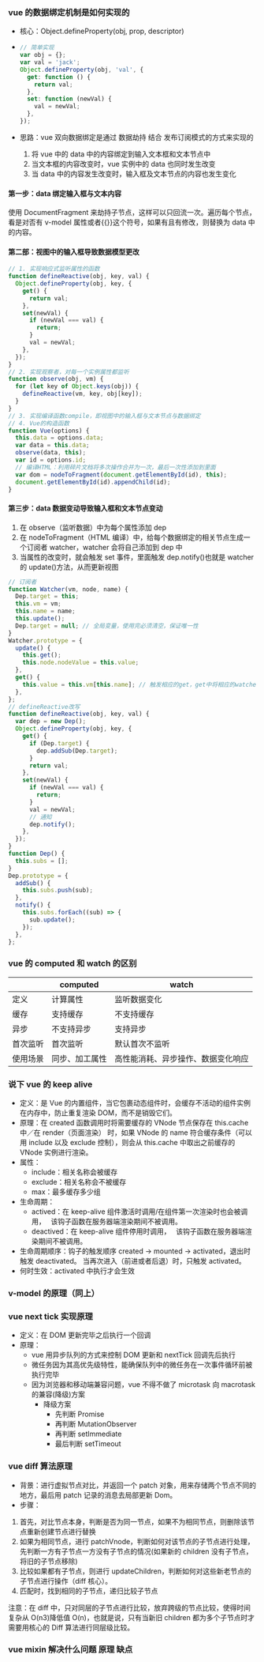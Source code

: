 ### vue 的数据绑定机制是如何实现的

- 核心：Object.defineProperty(obj, prop, descriptor)
- ```js
  // 简单实现
  var obj = {};
  var val = 'jack';
  Object.defineProperty(obj, 'val', {
    get: function () {
      return val;
    },
    set: function (newVal) {
      val = newVal;
    },
  });
  ```

- 思路：vue 双向数据绑定是通过 数据劫持 结合 发布订阅模式的方式来实现的
  1. 将 vue 中的 data 中的内容绑定到输入文本框和文本节点中
  2. 当文本框的内容改变时，vue 实例中的 data 也同时发生改变
  3. 当 data 中的内容发生改变时，输入框及文本节点的内容也发生变化

#### 第一步：data 绑定输入框与文本内容

使用 DocumentFragment 来劫持子节点，这样可以只回流一次。遍历每个节点，看是对否有 v-model 属性或者{{}}这个符号，如果有且有修改，则替换为 data 中的内容。

#### 第二部：视图中的输入框导致数据模型更改

```js
// 1. 实现响应式监听属性的函数
function defineReactive(obj, key, val) {
  Object.defineProperty(obj, key, {
    get() {
      return val;
    },
    set(newVal) {
      if (newVal === val) {
        return;
      }
      val = newVal;
    },
  });
}
// 2. 实现观察者，对每一个实例属性都监听
function observe(obj, vm) {
  for (let key of Object.keys(obj)) {
    defineReactive(vm, key, obj[key]);
  }
}
// 3. 实现编译函数compile，即视图中的输入框与文本节点与数据绑定
// 4. Vue的构造函数
function Vue(options) {
  this.data = options.data;
  var data = this.data;
  observe(data, this);
  var id = options.id;
  // 编译HTML：利用碎片文档将多次操作合并为一次，最后一次性添加到里面
  var dom = nodeToFragment(document.getElementById(id), this);
  document.getElementById(id).appendChild(id);
}
```

#### 第三步：data 数据变动导致输入框和文本节点变动

1. 在 observe（监听数据）中为每个属性添加 dep
2. 在 nodeToFragment（HTML 编译）中，给每个数据绑定的相关节点生成一个订阅者 watcher，watcher 会将自己添加到 dep 中
3. 当属性的改变时，就会触发 set 事件，里面触发 dep.notify()也就是 watcher 的 update()方法，从而更新视图

```js
// 订阅者
function Watcher(vm, node, name) {
  Dep.target = this;
  this.vm = vm;
  this.name = name;
  this.update();
  Dep.target = null; // 全局变量，使用完必须清空，保证唯一性
}
Watcher.prototype = {
  update() {
    this.get();
    this.node.nodeValue = this.value;
  },
  get() {
    this.value = this.vm[this.name]; // 触发相应的get，get中将相应的watcher加入到对应的dep中
  },
};
// defineReactive改写
function defineReactive(obj, key, val) {
  var dep = new Dep();
  Object.defineProperty(obj, key, {
    get() {
      if (Dep.target) {
        dep.addSub(Dep.target);
      }
      return val;
    },
    set(newVal) {
      if (newVal === val) {
        return;
      }
      val = newVal;
      // 通知
      dep.notify();
    },
  });
}
function Dep() {
  this.subs = [];
}
Dep.prototype = {
  addSub() {
    this.subs.push(sub);
  },
  notify() {
    this.subs.forEach((sub) => {
      sub.update();
    });
  },
};
```

### vue 的 computed 和 watch 的区别

|          | computed       | watch                              |
| -------- | -------------- | ---------------------------------- |
| 定义     | 计算属性       | 监听数据变化                       |
| 缓存     | 支持缓存       | 不支持缓存                         |
| 异步     | 不支持异步     | 支持异步                           |
| 首次监听 | 首次监听       | 默认首次不监听                     |
| 使用场景 | 同步、加工属性 | 高性能消耗、异步操作、数据变化响应 |

### 说下 vue 的 keep alive

- 定义：是 Vue 的内置组件，当它包裹动态组件时，会缓存不活动的组件实例在内存中，防止重复渲染 DOM，而不是销毁它们。
- 原理：在 created 函数调用时将需要缓存的 VNode 节点保存在 this.cache 中／在 render（页面渲染） 时，如果 VNode 的 name 符合缓存条件（可以用 include 以及 exclude 控制），则会从 this.cache 中取出之前缓存的 VNode 实例进行渲染。
- 属性：
  - include：相关名称会被缓存
  - exclude：相关名称会不被缓存
  - max：最多缓存多少组
- 生命周期：
  - actived：在 keep-alive 组件激活时调用/在组件第一次渲染时也会被调用，  该钩子函数在服务器端渲染期间不被调用。
  - deactived：在 keep-alive 组件停用时调用，  该钩子函数在服务器端渲染期间不被调用。
- 生命周期顺序：钩子的触发顺序 created -> mounted -> activated，退出时触发 deactivated。
  当再次进入（前进或者后退）时，只触发 activated。
- 何时生效：activated 中执行才会生效

### v-model 的原理（同上）

### vue next tick 实现原理

- 定义：在 DOM 更新完毕之后执行一个回调
- 原理：
  - vue 用异步队列的方式来控制 DOM 更新和 nextTick 回调先后执行
  - 微任务因为其高优先级特性，能确保队列中的微任务在一次事件循环前被执行完毕
  - 因为浏览器和移动端兼容问题，vue 不得不做了 microtask 向 macrotask 的兼容(降级)方案
    - 降级方案
      - 先判断 Promise
      - 再判断 MutationObserver
      - 再判断 setImmediate
      - 最后判断 setTimeout

### vue diff 算法原理

- 背景：进行虚拟节点对比，并返回一个 patch 对象，用来存储两个节点不同的地方，最后用 patch 记录的消息去局部更新 Dom。
- 步骤：

1. 首先，对比节点本身，判断是否为同一节点，如果不为相同节点，则删除该节点重新创建节点进行替换
2. 如果为相同节点，进行 patchVnode，判断如何对该节点的子节点进行处理，先判断一方有子节点一方没有子节点的情况(如果新的 children 没有子节点，将旧的子节点移除)
3. 比较如果都有子节点，则进行 updateChildren，判断如何对这些新老节点的子节点进行操作（diff 核心）。
4. 匹配时，找到相同的子节点，递归比较子节点

注意：在 diff 中，只对同层的子节点进行比较，放弃跨级的节点比较，使得时间复杂从 O(n3)降低值 O(n)，也就是说，只有当新旧 children 都为多个子节点时才需要用核心的 Diff 算法进行同层级比较。

### vue mixin 解决什么问题 原理 缺点
